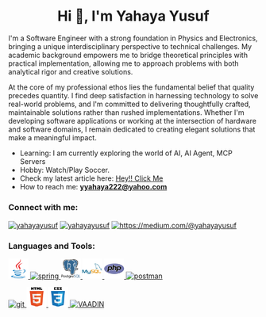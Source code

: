<h1 align="center">Hi 👋, I'm Yahaya Yusuf</h1>

I'm a Software Engineer with a strong foundation in Physics and Electronics, bringing a unique interdisciplinary perspective to technical challenges. My academic background empowers me to bridge theoretical principles with practical implementation, allowing me to approach problems with both analytical rigor and creative solutions.

At the core of my professional ethos lies the fundamental belief that quality precedes quantity. I find deep satisfaction in harnessing technology to solve real-world problems, and I'm committed to delivering thoughtfully crafted, maintainable solutions rather than rushed implementations. Whether I'm developing software applications or working at the intersection of hardware and software domains, I remain dedicated to creating elegant solutions that make a meaningful impact.

- Learning: I am currently exploring the world of AI, AI Agent, MCP Servers
- Hobby: Watch/Play Soccer.
- Check my latest article here: [Hey!! Click Me](https://medium.com/@yahayayusuf)
- How to reach me: **yyahaya222@yahoo.com**

<h3 align="left">Connect with me:</h3>
<p align="left">
<a href="https://www.linkedin.com/in/yahaya-yusuf-76a3231b0/" target="blank"><img align="center" src="https://raw.githubusercontent.com/rahuldkjain/github-profile-readme-generator/master/src/images/icons/Social/linked-in-alt.svg" alt="yahayayusuf" height="30" width="40" /></a>
<a href="https://twitter.com/Omoluab_i" target="blank"><img align="center" src="https://raw.githubusercontent.com/rahuldkjain/github-profile-readme-generator/master/src/images/icons/Social/twitter.svg" alt="yahayayusuf" height="30" width="40" /></a>
<a href="https://medium.com/@yahayayusuf" target="blank"><img align="center" src="https://raw.githubusercontent.com/rahuldkjain/github-profile-readme-generator/master/src/images/icons/Social/medium.svg" alt="https://medium.com/@yahayayusuf" height="30" width="40" /></a>
</p>

<h3 align="left">Languages and Tools:</h3>
<p align="left"> 
<a href="https://www.java.com" target="_blank" rel="noreferrer"> <img src="https://raw.githubusercontent.com/devicons/devicon/master/icons/java/java-original.svg" alt="java" width="40" height="40"/> </a> <a href="https://spring.io/" target="_blank" rel="noreferrer"> <img src="https://www.vectorlogo.zone/logos/springio/springio-icon.svg" alt="spring" width="40" height="40"/> </a> <a href="https://www.postgresql.org" target="_blank" rel="noreferrer"> <img src="https://raw.githubusercontent.com/devicons/devicon/master/icons/postgresql/postgresql-original-wordmark.svg" alt="postgresql" width="40" height="40"/> 
<a href="https://www.mysql.com/" target="_blank" rel="noreferrer"> <img src="https://raw.githubusercontent.com/devicons/devicon/master/icons/mysql/mysql-original-wordmark.svg" alt="mysql" width="40" height="40"/> </a> 
</a> <a href="https://www.php.net" target="_blank" rel="noreferrer"> <img src="https://raw.githubusercontent.com/devicons/devicon/master/icons/php/php-original.svg" alt="php" width="40" height="40"/> </a> 
<a href="https://postman.com" target="_blank" rel="noreferrer"> <img src="https://www.vectorlogo.zone/logos/getpostman/getpostman-icon.svg" alt="postman" width="40" height="40"/> </a> 

<a href="https://git-scm.com/" target="_blank" rel="noreferrer"> <img src="https://www.vectorlogo.zone/logos/git-scm/git-scm-icon.svg" alt="git" width="40" height="40"/> </a> 
<a href="https://www.w3.org/html/" target="_blank" rel="noreferrer"> <img src="https://raw.githubusercontent.com/devicons/devicon/master/icons/html5/html5-original-wordmark.svg" alt="html5" width="40" height="40"/> </a> 
<a href="https://www.w3schools.com/css/" target="_blank" rel="noreferrer"> <img src="https://raw.githubusercontent.com/devicons/devicon/master/icons/css3/css3-original-wordmark.svg" alt="css3" width="40" height="40"/> </a> 
<a href="https://vaadin.com/docs/latest/" target="_blank" rel="noreferrer"> <img src="" alt="VAADIN" width="40" height="40" />  </a> 
</p>

<!-- ![Yahaya's github stats](https://github-readme-stats.vercel.app/api?username=omoluabidotcom&show_icons=true&hide_border=true) -->



